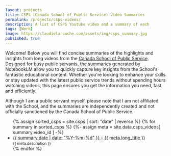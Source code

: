 ```yaml
---
layout: projects
title: CSPS (Canada School of Public Service) Video Summaries
permalink: /projects/csps-videos/
description: A list of CSPS Youtube video and a summary of each
tags: [Work]
image: https://claudielarouche.com/assets/img/csps_summary.jpg
published: true
---
```


Welcome! Below you will find concise summaries of the highlights and insights from long videos from the <a href="https://www.youtube.com/@SchoolEcole_GC" target="_blank">Canada School of Public Service</a>. Designed for busy public servants, the summaries generated by NotebookLM allow you to quickly capture key insights from the School's fantastic educational content. Whether you're looking to enhance your skills or stay updated with the latest public service trends without spending hours watching videos, this page ensures you get the information you need, fast and efficiently.

Although I am a public servant myself, please note that I am not affiliated with the School, and the summaries are independently created and not officially sanctioned by the Canada School of Public Service.

<!-- 
{% assign all_tags = site.csps | map: "tags" | join: "," | split: "," | uniq | sort %}

<ul>
  {% assign sorted_csps = site.csps | sort: "date" | reverse %}
  {% for summary in sorted_csps %}
    <li>
      <a href="{{ summary.url }}">{{ summary.date | date: "%Y-%m-%d" }} – {{ summary.title }}</a><br>
      <small>{{ summary.description }}</small>
    </li>
  {% endfor %}
</ul>
-->

<ul>
  {% assign sorted_csps = site.csps | sort: "date" | reverse %}
  {% for summary in sorted_csps %}
    {%- assign meta = site.data.csps_videos[ summary.video_id ] -%}
    <li>
      <a href="{{ summary.url }}">
        {{ summary.date | date: "%Y-%m-%d" }} – {{ meta.long_title }}
      </a><br>
      <small>{{ meta.description }}</small>
    </li>
  {% endfor %}
</ul>